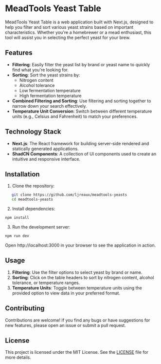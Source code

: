 # MeadTools Yeast Table

MeadTools Yeast Table is a web application built with Next.js, designed to help you filter and sort various yeast strains based on important characteristics. Whether you're a homebrewer or a mead enthusiast, this tool will assist you in selecting the perfect yeast for your brew.

## Features

- **Filtering**: Easily filter the yeast list by brand or yeast name to quickly find what you're looking for.
- **Sorting**: Sort the yeast strains by:
  - Nitrogen content
  - Alcohol tolerance
  - Low fermentation temperature
  - High fermentation temperature
- **Combined Filtering and Sorting**: Use filtering and sorting together to narrow down your search effectively.
- **Temperature Unit Conversion**: Switch between different temperature units (e.g., Celsius and Fahrenheit) to match your preferences.

## Technology Stack

- **Next.js**: The React framework for building server-side rendered and statically generated applications.
- **ShadCN Components**: A collection of UI components used to create an intuitive and responsive interface.

## Installation

1. Clone the repository:

```bash
   git clone https://github.com/ljreaux/meadtools-yeasts
   cd meadtools-yeasts
```

2. Install dependencies:

```bash
npm install
```

3. Run the development server:

```bash
npm run dev
```

Open http://localhost:3000 in your browser to see the application in action.

## Usage

1. **Filtering**: Use the filter options to select yeast by brand or name.
2. **Sorting**: Click on the table headers to sort by nitrogen content, alcohol tolerance, or temperature ranges.
3. **Temperature Units**: Toggle between temperature units using the provided option to view data in your preferred format.

## Contributing

Contributions are welcome! If you find any bugs or have suggestions for new features, please open an issue or submit a pull request.

## License

This project is licensed under the MIT License. See the [LICENSE](LICENSE) file for more details.
